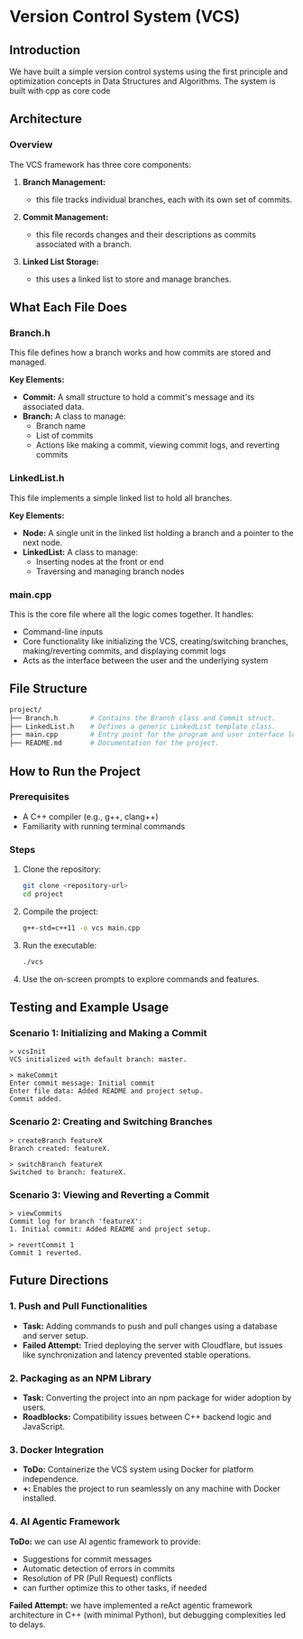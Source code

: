 # Version Control System (VCS)

## Introduction

We have built a simple version control systems using the first principle and optimization concepts in Data Structures and Algorithms. The system is built with cpp as core code

## Architecture

### Overview

The VCS framework has three core components:

1. **Branch Management:**
   - this file tracks individual branches, each with its own set of commits.

2. **Commit Management:**
   - this file records changes and their descriptions as commits associated with a branch.

3. **Linked List Storage:**
   - this uses a linked list to store and manage branches.

## What Each File Does

### Branch.h

This file defines how a branch works and how commits are stored and managed.

**Key Elements:**
- **Commit:** A small structure to hold a commit's message and its associated data.
- **Branch:** A class to manage:
  - Branch name
  - List of commits
  - Actions like making a commit, viewing commit logs, and reverting commits

### LinkedList.h

This file implements a simple linked list to hold all branches.

**Key Elements:**
- **Node:** A single unit in the linked list holding a branch and a pointer to the next node.
- **LinkedList:** A class to manage:
  - Inserting nodes at the front or end
  - Traversing and managing branch nodes

### main.cpp

This is the core file where all the logic comes together. It handles:
- Command-line inputs
- Core functionality like initializing the VCS, creating/switching branches, making/reverting commits, and displaying commit logs
- Acts as the interface between the user and the underlying system

## File Structure

```bash
project/
├── Branch.h        # Contains the Branch class and Commit struct.
├── LinkedList.h    # Defines a generic LinkedList template class.
├── main.cpp        # Entry point for the program and user interface logic.
├── README.md       # Documentation for the project.
```

## How to Run the Project

### Prerequisites
- A C++ compiler (e.g., g++, clang++)
- Familiarity with running terminal commands

### Steps

1. Clone the repository:
   ```bash
   git clone <repository-url>
   cd project
   ```

2. Compile the project:
   ```bash
   g++-std=c++11 -o vcs main.cpp
   ```

3. Run the executable:
   ```bash
   ./vcs
   ```

4. Use the on-screen prompts to explore commands and features.

## Testing and Example Usage

### Scenario 1: Initializing and Making a Commit
```
> vcsInit
VCS initialized with default branch: master.

> makeCommit
Enter commit message: Initial commit
Enter file data: Added README and project setup.
Commit added.
```

### Scenario 2: Creating and Switching Branches
```
> createBranch featureX
Branch created: featureX.

> switchBranch featureX
Switched to branch: featureX.
```

### Scenario 3: Viewing and Reverting a Commit
```
> viewCommits
Commit log for branch 'featureX':
1. Initial commit: Added README and project setup.

> revertCommit 1
Commit 1 reverted.
```

## Future Directions

### 1. Push and Pull Functionalities
- **Task:** Adding commands to push and pull changes using a database and server setup.
- **Failed Attempt:** Tried deploying the server with Cloudflare, but issues like synchronization and latency prevented stable operations.

### 2. Packaging as an NPM Library
- **Task:** Converting the project into an npm package for wider adoption by users.
- **Roadblocks:** Compatibility issues between C++ backend logic and JavaScript.

### 3. Docker Integration
- **ToDo:** Containerize the VCS system using Docker for platform independence.
- **+:** Enables the project to run seamlessly on any machine with Docker installed.

### 4. AI Agentic Framework
**ToDo:** we can use AI agentic framework to provide:
- Suggestions for commit messages
- Automatic detection of errors in commits
- Resolution of PR (Pull Request) conflicts
- can further optimize this to other tasks, if needed

**Failed Attempt:** we have implemented a reAct agentic framework architecture in C++ (with minimal Python), but debugging complexities led to delays.
